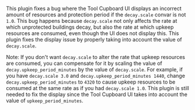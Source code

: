 This plugin fixes a bug where the Tool Cupboard UI displays an incorrect amount of resources and protection period if the `decay.scale` convar is not `1.0`. This bug happens because `decay.scale` not only affects the rate at which unprotected buildings decay, but also the rate at which upkeep resources are consumed, even though the UI does not display this. This plugin fixes the display issue by properly taking into account the value of `decay.scale`.

Note: If you don't want `decay.scale` to alter the rate that upkeep resources are consumed, you can compensate for it by scaling the value of `decay.upkeep_period_minutes` by the value of `decay.scale`. For example, if you have `decay.scale 3.0` and `decay.upkeep_period_minutes 1440`, change `decay.upkeep_period_minutes` to `4320` to cause upkeep resources to be consumed at the same rate as if you had `decay.scale 1.0`. This plugin is still needed to fix the display since the Tool Cupboard UI takes into account the value of `upkeep_period_minutes`.
